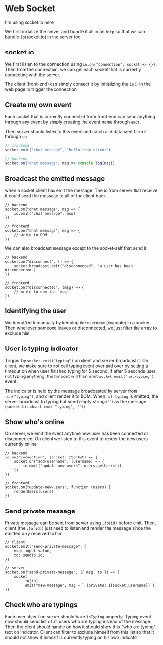 # Web Socket

I'm using socket.io here

We first initialize the server and bundle it all in an `http` so that we can bundle `io`(socket.io) in the server too

## socket.io

We first listen to the connection using `io.on("connection", socket => {})`. Then from the connection, we can get each socket that is currently connecting with the server.

The client (front-end) can simply connect it by initializing the `io()` in the web page to trigger the connection


## Create my own event

Each socket that is currently connected from front-end can send anything through any event by simply creating the event name through `emit`.

Then server should listen to this event and catch and data sent form it through `on`.

```ts
// frontend
socket.emit("chat message", "hello from client")

// backend
socket.on("chat message", msg => console.log(msg))
```


## Broadcast the emitted message

when a socket client has emit the message. The io from server that receive it could send the message to all of the client back

```
// backend
socket.on("chat message", msg => {
    io.emit("chat message", msg)
})

// frontend
socket.on("chat message", msg => {
    // write to DOM
})
```

We can also broadcast message except to the socket-self that send it
```
// backend
socket.on("disconnect", () => {
    socket.broadcast.emit("disconnected", "a user has been disconnected")
})

// frontend
socket.on("disconnected", (msg) => {
    // write to dom the `msg`
})
```

## Identifying the user

We identified it manually by keeping the `username` (example) in a bucket. Then whenever someone leaves or disconnected, we just filter the array 
to exclude him


## User is typing indicator

Trigger by `socket.emit("typing")` on client and server broadcast it. On client, we make sure to not call typing event over and over
by setting a timeout on when user finished typing for 5 second. If after 5 seconds user not typing anything, the timeout will then emit
`socket.emit("not-typing")` event. 

The indicator is held by the message broadcasted by server from `.on("typing")`, and client render it to DOM. When `not-typing` is emitted,
the server broadcast to typing but send empty string (`""`) as the message (`socket.broadcast.emit("typing", "")`)

## Show who's online

On server, we emit the event anytime new user has been connected or disconnected. On client we listen to this event to render the new users currently online
```
// backend
io.on("connection", (socket: ISocket) => {
    socket.on("add-username", (username) => {
        io.emit("update-new-users", users.getUsers())
    })
})

// frontend
socket.on("update-new-users", function (users) {
    renderUsers(users)
})
```

## Send private message

Private message can be sent from server using `.to(id)` before emit. Then, client (the `.to(id)`) just need to listen and render the message since 
the emitted only received to him

```
// client
socket.emit("send-private-message", {
    msg: input.value,
    to: sendTo.id,
})

// server
socket.on("send-private-message", ({ msg, to }) => {
    socket
        .to(to)
        .emit("new-message", msg + ` (private: ${socket.username})`)
})
```

## Check who are typings

Each user object on server should have `isTyping` property. Typing event now should send list of all users who are typing instead of the message.
Then the client should handle on how it should show this "who are typing" text on indicator. Client can filter to exclude himself from this list so that 
it should not show if himself is currently typing on his own indicator

